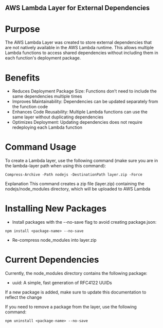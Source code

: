 ## AWS Lambda Layer for External Dependencies

# Purpose

The AWS Lambda Layer was created to store external dependencies that are not natively available in the AWS Lambda runtime. This allows multiple Lambda functions to access shared dependencies without including them in each function's deployment package.

# Benefits

- Reduces Deployment Package Size: Functions don’t need to include the same dependencies multiple times
- Improves Maintainability: Dependencies can be updated separately from the function code
- Enhances Code Reusability: Multiple Lambda functions can use the same layer without duplicating dependencies
- Optimizes Deployment: Updating dependencies does not require redeploying each Lambda function

# Command Usage

To create a Lambda layer, use the following command (make sure you are in the lambda-layer path when using this command):

```shell
Compress-Archive -Path nodejs -DestinationPath layer.zip -Force
```

Explanation
This command creates a zip file (layer.zip) containing the nodejs/node_modules directory, which will be uploaded to AWS Lambda

# Installing New Packages

- Install packages with the --no-save flag to avoid creating package.json:

```shell
npm install <package-name> --no-save
```

- Re-compress node_modules into layer.zip

# Current Dependencies

Currently, the node_modules directory contains the following package:

- uuid: A simple, fast generation of RFC4122 UUIDs

If a new package is added, make sure to update this documentation to reflect the change

If you need to remove a package from the layer, use the following command:

```shell
npm uninstall <package-name> --no-save
```
